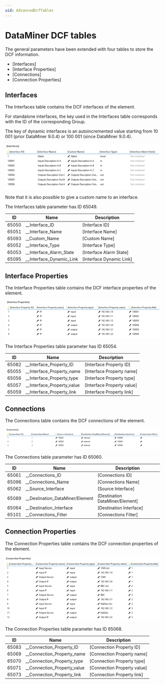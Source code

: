 ```yaml
---
uid: AdvancedDcfTables
---
```


# DataMiner DCF tables

The general parameters have been extended with four tables to store the DCF information.

- \[Interfaces\]
- \[Interface Properties\]
- \[Connections\]
- \[Connection Properties\]

## Interfaces

The Interfaces table contains the DCF interfaces of the element.

For standalone interfaces, the key used in the Interfaces table corresponds with the ID of the corresponding Group.

The key of dynamic interfaces is an autoincremented value starting from 10 001 (prior DataMiner 9.0.4) or 100 001 (since DataMiner 9.0.4).

![alt text](../../images/DcfInterfacesTable.png "DataMiner Connectivity Framework - Interfaces table.")

Note that it is also possible to give a custom name to an interface.

The Interfaces table parameter has ID 65049.

|ID|Name|Description|
|--- |--- |--- |
|65050|__Interface_ID|[Interface ID]|
|65051|__Interface_Name|[Interface Name]|
|65093|__Custom_Name|[Custom Name]|
|65052|__Interface_Type|[Interface Type]|
|65053|__Interface_Alarm_State|[Interface Alarm State]|
|65095|__Interface_Dynamic_Link|[Interface Dynamic Link]|

## Interface Properties

The Interface Properties table contains the DCF interface properties of the element.

![alt text](../../images/DcfInterfacePropertiesTable.png "DataMiner Connectivity Framework - Interface Properties table.")

The Interface Properties table parameter has ID 65054.

|ID|Name|Description|
|--- |--- |--- |
|65082|__Interface_Property_ID|[Interface Property ID]|
|65055|__Interface_Property_name|[Interface Property name]|
|65056|__Interface_Property_type|[Interface Property type]|
|65057|__Interface_Property_value|[Interface Property value]|
|65059|__Interface_Property_link|[Interface Property link]|

## Connections

The Connections table contains the DCF connections of the element.

![alt text](../../images/DcfConnectionsTable.png "DataMiner Connectivity Framework - Connections table.")

The Connections table parameter has ID 65060.

|ID|Name|Description|
|--- |--- |--- |
|65061|__Connections_ID|[Connections ID]|
|65096|__Connections_Name|[Connections Name]|
|65062|__Source_Interface|[Source Interface]|
|65089|__Destination_DataMiner/Element|[Destination DataMiner/Element]|
|65064|__Destination_Interface|[Destination Interface]|
|65101|__Connections_Filter|[Connections Filter]|

## Connection Properties

The Connection Properties table contains the DCF connection properties of the element.

![alt text](../../images/DcfConnectionPropertiesTable.png "DataMiner Connectivity Framework - Connection Properties table.")

The Connection Properties table parameter has ID 65068.

|ID|Name|Description|
|--- |--- |--- |
|65083|__Connection_Property_ID|[Connection Property ID]|
|65069|__Connection_Property_name|[Connection Property name]|
|65070|__Connection_Property_type|[Connection Property type]|
|65071|__Connection_Property_value|[Connection Property value]|
|65073|__Connection_Property_link|[Connection Property link]|
